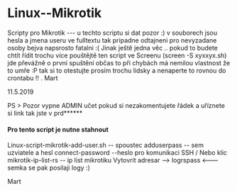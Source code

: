 # Linux--Mikrotik
Scripty pro Mikrotik 
--- u techto scriptu si dat pozor :)  v souborech jsou hesla a jmena useru ve fulltextu tak  pripadne odtajneni pro nevyzadane osoby bejva napsrosto fatalni :( 
Jinak ještě jedna věc .. pokud to budete chtít řídit trochu více pouštějtě ten script ve Screenu  (screen -S xyxxyx.sh) jde převážně o první spuštění  občas to při chybách má nemilou vlastnost že to umře :P tak si to otestujte prosím trochu lidsky a nenaperte to rovnou do crontabu !! .  Mart 

11.5.2019 


PS > Pozor vypne ADMIN učet  pokud si nezakomentujete řádek a uříznete si link tak jste v prd******



#### Pro tento script je nutne stahnout ####
Linux-script-mikrotik-add-user.sh   -- spoustec
adduserpass	 --  sem uzviatele a hesl
connect-password	--heslo pro komunikaci SSH / Nebo klic 
mikrotik-ip-list-rs  -- ip list mikrotiku 
Vytovrit adresar --> logrspass   <--- semka se pak posilaji logy :) 



Mart 
